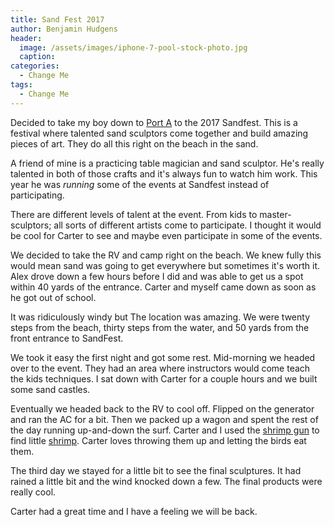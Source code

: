 ```yaml
---
title: Sand Fest 2017
author: Benjamin Hudgens
header:
  image: /assets/images/iphone-7-pool-stock-photo.jpg
  caption:
categories:
  - Change Me
tags:
  - Change Me
---
```


Decided to take my boy down to [Port A](asdf.com) to the 2017 Sandfest.  This is a festival where talented sand sculptors come together and build amazing pieces of art.  They do all this right on the beach in the sand.

A friend of mine is a practicing table magician and sand sculptor.  He's really talented in both of those crafts and it's always fun to watch him work.  This year he was _running_ some of the events at Sandfest instead of participating.

There are different levels of talent at the event.  From kids to master-sculptors; all sorts of different artists come to participate.  I thought it would be cool for Carter to see and maybe even participate in some of the events.

We decided to take the RV and camp right on the beach.  We knew fully this would mean sand was going to get everywhere but sometimes it's worth it.  Alex drove down a few hours before I did and was able to get us a spot within 40 yards of the entrance.  Carter and myself came down as soon as he got out of school.  

It was ridiculously windy but The location was amazing.  We were twenty steps from the beach, thirty steps from the water, and 50 yards from the front entrance to SandFest.  

We took it easy the first night and got some rest.  Mid-morning we headed over to the event.  They had an area where instructors would come teach the kids techniques.  I sat down with Carter for a couple hours and we built some sand castles.  

Eventually we headed back to the RV to cool off.  Flipped on the generator and ran the AC for a bit.  Then we packed up a wagon and spent the rest of the day running up-and-down the surf.  Carter and I used the [shrimp gun](asdf.com) to find little [shrimp](asdf.com).  Carter loves throwing them up and letting the birds eat them.

The third day we stayed for a little bit to see the final sculptures.  It had rained a little bit and the wind knocked down a few.  The final products were really cool.  

Carter had a great time and I have a feeling we will be back.
